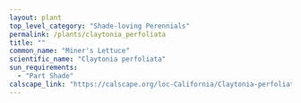 ```yaml
---
layout: plant                                                              
top_level_category: "Shade-loving Perennials"
permalink: /plants/claytonia_perfoliata
title: ""
common_name: "Miner's Lettuce"
scientific_name: "Claytonia perfoliata"
sun_requirements:
  - "Part Shade"
calscape_link: "https://calscape.org/loc-California/Claytonia-perfoliata-(Miner's-Lettuce)"
---
```


